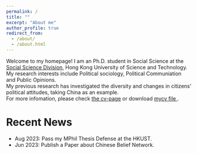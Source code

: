 ```yaml
---
permalink: /
title: ""
excerpt: "About me"
author_profile: true
redirect_from: 
  - /about/
  - /about.html
---
```


<p align="justify">

Welcome to my homepage! I am an Ph.D. student in Social Science at the <a href="https://sosc.hkust.edu.hk/">Social Science Division</a>, Hong Kong University of Science and Technology. My research interests include Political sociology, Political Communiation and Public Opinions. <br> My previous research has investigated the diversity and changes in citizens' political attitudes, taking China as an example.
<br>
For more infomation, please check <a href="https://wujinfeng0715.github.io/cv/">the cv-page</a> or download <a href="https://wujinfeng0715.github.io//files/CV-JinfengWu-20221206.pdf"> mycv file </a>.<br>

</p>

Recent News
======
* Aug 2023: Pass my MPhil Thesis Defense at the HKUST. 
* Jun 2023: Publish a Paper about Chinese Belief Network. 
